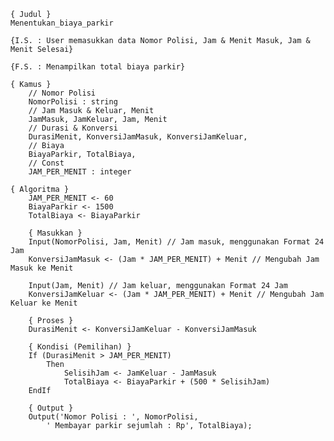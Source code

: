     { Judul }
    Menentukan_biaya_parkir

    {I.S. : User memasukkan data Nomor Polisi, Jam & Menit Masuk, Jam & Menit Selesai}
    
	{F.S. : Menampilkan total biaya parkir}

	{ Kamus }
		// Nomor Polisi
		NomorPolisi : string
		// Jam Masuk & Keluar, Menit
		JamMasuk, JamKeluar, Jam, Menit 
		// Durasi & Konversi
		DurasiMenit, KonversiJamMasuk, KonversiJamKeluar, 
		// Biaya
		BiayaParkir, TotalBiaya, 
		// Const
		JAM_PER_MENIT : integer

    { Algoritma }
		JAM_PER_MENIT <- 60
		BiayaParkir <- 1500
		TotalBiaya <- BiayaParkir

		{ Masukkan }
		Input(NomorPolisi, Jam, Menit) // Jam masuk, menggunakan Format 24 Jam
		KonversiJamMasuk <- (Jam * JAM_PER_MENIT) + Menit // Mengubah Jam Masuk ke Menit

		Input(Jam, Menit) // Jam keluar, menggunakan Format 24 Jam
		KonversiJamKeluar <- (Jam * JAM_PER_MENIT) + Menit // Mengubah Jam Keluar ke Menit
		
		{ Proses }
		DurasiMenit <- KonversiJamKeluar - KonversiJamMasuk

		{ Kondisi (Pemilihan) }
		If (DurasiMenit > JAM_PER_MENIT)
			Then
				SelisihJam <- JamKeluar - JamMasuk
				TotalBiaya <- BiayaParkir + (500 * SelisihJam)
		EndIf

		{ Output }
		Output('Nomor Polisi : ', NomorPolisi,
			' Membayar parkir sejumlah : Rp', TotalBiaya);